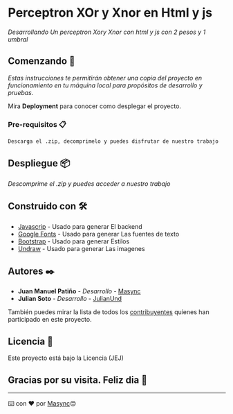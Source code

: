 # Perceptron XOr y Xnor en Html y js

_Desarrollando Un perceptron Xory Xnor con html y js con 2 pesos y 1 umbral_

## Comenzando 🚀

_Estas instrucciones te permitirán obtener una copia del proyecto en funcionamiento en tu máquina local para propósitos de desarrollo y pruebas._

Mira **Deployment** para conocer como desplegar el proyecto.


### Pre-requisitos 📋

```
Descarga el .zip, decomprimelo y puedes disfrutar de nuestro trabajo
```



## Despliegue 📦

_Descomprime el .zip y puedes acceder a nuestro trabajo_

## Construido con 🛠️


* [Javascrip](https://www.javascript.com/) - Usado para generar El backend
* [Google Fonts](https://fonts.google.com/) - Usado para generar Las fuentes de texto
* [Bootstrap](https://getbootstrap.com/) - Usado para generar Estilos 
* [Undraw](https://undraw.co/) - Usado para generar Las imagenes 


## Autores ✒️


* **Juan Manuel Patiño** - *Desarrollo* - [Masync](https://github.com/Masync)
* **Julian Soto** - *Desarrollo* - [JulianUnd](https://github.com/JulianUND)

También puedes mirar la lista de todos los [contribuyentes](https://github.com/your/project/contributors) quíenes han participado en este proyecto. 

## Licencia 📄

Este proyecto está bajo la Licencia (JEJ) 
## Gracias por su visita. Feliz dia 🎁



---
⌨️ con ❤️ por [Masync](https://github.com/Masync)😊